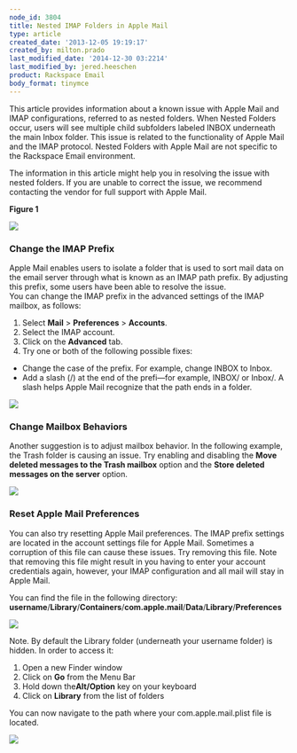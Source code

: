 ```yaml
---
node_id: 3804
title: Nested IMAP Folders in Apple Mail
type: article
created_date: '2013-12-05 19:19:17'
created_by: milton.prado
last_modified_date: '2014-12-30 03:2214'
last_modified_by: jered.heeschen
product: Rackspace Email
body_format: tinymce
---
```


This article provides information about a known issue with Apple Mail
and IMAP configurations, referred to as nested folders.  When Nested
Folders occur, users will see multiple child subfolders labeled INBOX
underneath the main Inbox folder.  This issue is related to the
functionality of Apple Mail and the IMAP protocol.  Nested Folders with
Apple Mail are not specific to the Rackspace Email environment.

The information in this article might help you in resolving the issue
with nested folders.  If you are unable to correct the issue, we
recommend contacting the vendor for full support with Apple Mail.

**Figure 1**

![](/knowledge_center/sites/default/files/field/image/Nested%20copy.jpg)

###  Change the IMAP Prefix

Apple Mail enables users to isolate a folder that is used to sort mail
data on the email server through what is known as an IMAP path prefix.
By adjusting this prefix, some users have been able to resolve the
issue.\
 You can change the IMAP prefix in the advanced settings of the IMAP
mailbox, as follows:

1.  Select **Mail** \> **Preferences** \> **Accounts**.
2.  Select the IMAP account.
3.  Click on the **Advanced** tab.
4.  Try one or both of the following possible fixes:

-   Change the case of the prefix. For example, change INBOX to Inbox.
-   Add a slash (/) at the end of the prefi&mdash;for example, INBOX/ or
    Inbox/. A slash helps Apple Mail recognize that the path ends in a
    folder.

![](/knowledge_center/sites/default/files/field/image/2_1.jpg)

###  Change Mailbox Behaviors

Another suggestion is to adjust mailbox behavior. In the following
example, the Trash folder is causing an issue. Try enabling and
disabling the **Move deleted messages to the Trash mailbox** option and
the **Store deleted messages on the server** option.

![](/knowledge_center/sites/default/files/field/image/3_2.jpg)

### Reset Apple Mail Preferences

You can also try resetting Apple Mail preferences.  The IMAP prefix
settings are located in the account settings file for Apple Mail.
 Sometimes a corruption of this file can cause these issues.  Try
removing this file.  Note that removing this file might result in you
having to enter your account credentials again, however, your IMAP
configuration and all mail will stay in Apple Mail. 

You can find the file in the following
directory: **username**/**Library**/**Containers**/**com.apple.mail**/**Data**/**Library**/**Preferences**

![](/knowledge_center/sites/default/files/field/image/4_39.png)

 

Note.  By default the Library folder (underneath your username folder)
is hidden.  In order to access it:
1. Open a new Finder window
2. Click on **Go** from the Menu Bar
3. Hold down the**Alt/Option** key on your keyboard
4. Click on **Library** from the list of folders

You can now navigate to the path where your com.apple.mail.plist file is
located. 

![](/knowledge_center/sites/default/files/field/image/Library.jpg)

